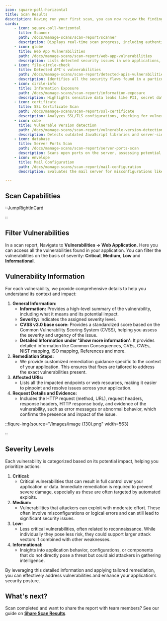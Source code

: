 ```yaml
---
icon: square-poll-horizontal
title: Scan Results
description: Having run your first scan, you can now review the findings discovered by your scan. These vulnerabilities are weaknesses in your application that could be exploited by attackers.
cards:
    - icon: square-poll-horizontal
      title: Scanner
      path: /docs/manage-scans/scan-report/scanner
      description: Displays real-time scan progress, including authenticated and unauthenticated crawling, along with OWASP Top 10 checks.
    - icon: globe
      title: Web App Vulnerabilities
      path: /docs/manage-scans/scan-report/web-app-vulnerabilities
      description: Lists detected security issues in web applications, categorized by severity, with detailed remediation steps.
    - icon: file-circle-check 
      title: Detected API's vulnerabilities
      path: /docs/manage-scans/scan-report/detected-apis-vulnerabilities
      description: Identifies all the security flaws found in a particular API endpoint, showing affected requests and responses.
    - icon: circle-info
      title: Information Exposure
      path: /docs/manage-scans/scan-report/information-exposure
      description: Highlights sensitive data leaks like PII, secret data leaks like credentials, and cloud misconfigurations.
    - icon: certificate 
      title: SSL Certificate Scan
      path: /docs/manage-scans/scan-report/ssl-certificate
      description: Analyzes SSL/TLS configurations, checking for vulnerabilities, expiration status, and compliance issues.
    - icon: cube
      title: Vulnerable Version detection
      path: /docs/manage-scans/scan-report/vulnerable-version-detection
      description: Detects outdated JavaScript libraries and server-side technologies with known security risks.
    - icon: database 
      title: Server Ports Scan
      path: /docs/manage-scans/scan-report/server-ports-scan
      description: Scans open ports on the server, assessing potential risks and providing mitigation strategies.
    - icon: envelope
      title: Mail Configuration
      path: /docs/manage-scans/scan-report/mail-configuration
      description: Evaluates the mail server for misconfigurations like open relays and reverse DNS mismatches.

---
```


## Scan Capabilities
::JumpRightInCard

::

## Filter Vulnerabilities&#x20;

In a scan report, Navigate to **Vulnerabilities -> Web Application.** Here you can access all the vulnerabilities found in your application. You can filter the vulnerabilities on the basis of severity: **Critical**, **Medium**, **Low** and **Informational**.

## Vulnerability Information

For each vulnerability, we provide comprehensive details to help you understand its context and impact:

1. **General Information:**
   - **Information:** Provides a high-level summary of the vulnerability, including what it means and its potential impact.
   - **Severity:** Indicates the assigned severity level.
   - **CVSS v3.0 base score:** Provides a standardized score based on the Common Vulnerability Scoring System (CVSS), helping you assess the severity and urgency of the issue.
   - **Detailed Information under 'Show more information':** It provides detailed information like Common Consequences, CVEs, CWEs, NIST mapping, ISO mapping, References and more.
2. **Remediation Steps:**
   - We provide customized remediation guidance specific to the context of your application. This ensures that fixes are tailored to address the exact vulnerabilities present.
3. **Affected URIs:**
   - Lists all the impacted endpoints or web resources, making it easier to pinpoint and resolve issues across your application.
4. **Request Details and Evidence:**
   - Includes the HTTP request (method, URL), request headers, response headers, HTTP response body, and evidence of the vulnerability, such as error messages or abnormal behavior, which confirms the presence and impact of the issue.

::fiqure-img{source="/Images/image (130).png" width=563}

<!-- <img src="/Images/image (130).png" alt="" width="563"> -->

::

## Severity Levels

Each vulnerability is categorized based on its potential impact, helping you prioritize actions:

1. **Critical:**
   - Critical vulnerabilities that can result in full control over your application or data. Immediate remediation is required to prevent severe damage, especially as these are often targeted by automated exploits.
2. **Medium:**
   - Vulnerabilities that attackers can exploit with moderate effort. These often involve misconfigurations or logical errors and can still lead to significant security issues.
3. **Low:**
   - Less critical vulnerabilities, often related to reconnaissance. While individually they pose less risk, they could support larger attack vectors if combined with other weaknesses.
4. **Informational:**
   - Insights into application behavior, configurations, or components that do not directly pose a threat but could aid attackers in gathering intelligence.

By leveraging this detailed information and applying tailored remediation, you can effectively address vulnerabilities and enhance your application’s security posture.

## What's next?

Scan completed and want to share the report with team members? See our guide on [**Share Scan Results**](scan-results/share-scan-results 'mention').
